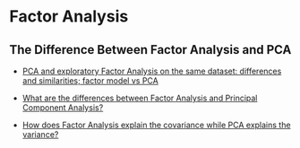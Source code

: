 
# Factor Analysis 



## The Difference Between Factor Analysis and PCA

* [PCA and exploratory Factor Analysis on the same dataset: differences and similarities; factor model vs PCA](https://stats.stackexchange.com/questions/94048/pca-and-exploratory-factor-analysis-on-the-same-dataset-differences-and-similar)

* [What are the differences between Factor Analysis and Principal Component Analysis?](https://stats.stackexchange.com/questions/1576/what-are-the-differences-between-factor-analysis-and-principal-component-analysi)

* [How does Factor Analysis explain the covariance while PCA explains the variance?](https://stats.stackexchange.com/questions/95038/how-does-factor-analysis-explain-the-covariance-while-pca-explains-the-variance)




